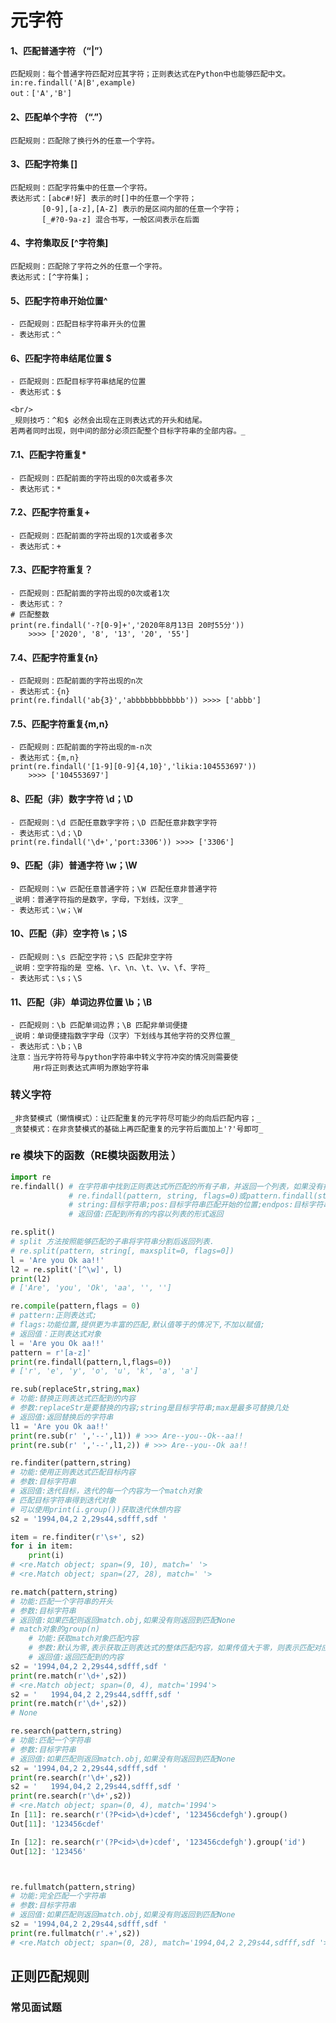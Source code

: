 # 元字符
#### 1、匹配普通字符 （“|”）
    匹配规则：每个普通字符匹配对应其字符；正则表达式在Python中也能够匹配中文。
    in:re.findall('A|B',example)
    out：['A','B']


#### 2、匹配单个字符 （“.”）
    匹配规则：匹配除了换行外的任意一个字符。


#### 3、匹配字符集 []
    匹配规则：匹配字符集中的任意一个字符。
    表达形式：[abc#!好] 表示的时[]中的任意一个字符；
           [0-9],[a-z],[A-Z] 表示的是区间内部的任意一个字符；
           [_#?0-9a-z] 混合书写，一般区间表示在后面


#### 4、字符集取反 [^字符集]
    匹配规则：匹配除了字符之外的任意一个字符。   
    表达形式：[^字符集]；


#### 5、匹配字符串开始位置^ 
    - 匹配规则：匹配目标字符串开头的位置
    - 表达形式：^     


#### 6、匹配字符串结尾位置 $
    - 匹配规则：匹配目标字符串结尾的位置
    - 表达形式：$

    <br/>
    _规则技巧：^和$ 必然会出现在正则表达式的开头和结尾。
    若两者同时出现，则中间的部分必须匹配整个目标字符串的全部内容。_

#### 7.1、匹配字符重复*
    - 匹配规则：匹配前面的字符出现的0次或者多次
    - 表达形式：*


#### 7.2、匹配字符重复+
    - 匹配规则：匹配前面的字符出现的1次或者多次
    - 表达形式：+


#### 7.3、匹配字符重复？
    - 匹配规则：匹配前面的字符出现的0次或者1次
    - 表达形式：？
    # 匹配整数
    print(re.findall('-?[0-9]+','2020年8月13日 20时55分')) 
        >>>> ['2020', '8', '13', '20', '55']

#### 7.4、匹配字符重复{n}
    - 匹配规则：匹配前面的字符出现的n次
    - 表达形式：{n}
    print(re.findall('ab{3}','abbbbbbbbbbbb')) >>>> ['abbb']

#### 7.5、匹配字符重复{m,n}
    - 匹配规则：匹配前面的字符出现的m-n次
    - 表达形式：{m,n}
    print(re.findall('[1-9][0-9]{4,10}','likia:104553697'))
        >>>> ['104553697']


#### 8、匹配（非）数字字符 \d；\D
    - 匹配规则：\d 匹配任意数字字符；\D 匹配任意非数字字符
    - 表达形式：\d；\D
    print(re.findall('\d+','port:3306')) >>>> ['3306']


#### 9、匹配（非）普通字符 \w；\W
    - 匹配规则：\w 匹配任意普通字符；\W 匹配任意非普通字符
    _说明：普通字符指的是数字，字母，下划线，汉字_
    - 表达形式：\w；\W

#### 10、匹配（非）空字符 \s；\S
    - 匹配规则：\s 匹配空字符；\S 匹配非空字符
    _说明：空字符指的是 空格、\r、\n、\t、\v、\f、字符_
    - 表达形式：\s；\S

#### 11、匹配（非）单词边界位置 \b；\B
    - 匹配规则：\b 匹配单词边界；\B 匹配非单词便捷
    _说明：单词便捷指数字字母（汉字）下划线与其他字符的交界位置_
    - 表达形式：\b；\B
    注意：当元字符符号与python字符串中转义字符冲突的情况则需要使
         用r将正则表达式声明为原始字符串

### 转义字符

    _非贪婪模式（懒惰模式）：让匹配重复的元字符尽可能少的向后匹配内容；_
    _贪婪模式：在非贪婪模式的基础上再匹配重复的元字符后面加上'?'号即可_

### re 模块下的函数（RE模块函数用法 ）
```python
import re 
re.findall() # 在字符串中找到正则表达式所匹配的所有子串，并返回一个列表，如果没有找到匹配的，则返回空列表。
             # re.findall(pattern, string, flags=0)或pattern.findall(string[, pos[, endpos]])
             # string:目标字符串;pos:目标字符串匹配开始的位置;endpos:目标字符串的结束位置
             # 返回值:匹配到所有的内容以列表的形式返回   

re.split() 
# split 方法按照能够匹配的子串将字符串分割后返回列表.
# re.split(pattern, string[, maxsplit=0, flags=0])
l = 'Are you Ok aa!!'
l2 = re.split('[^\w]', l)
print(l2)
# ['Are', 'you', 'Ok', 'aa', '', '']

re.compile(pattern,flags = 0) 
# pattern:正则表达式;
# flags:功能位置,提供更为丰富的匹配,默认值等于的情况下,不加以赋值;
# 返回值：正则表达式对象
l = 'Are you Ok aa!!'
pattern = r'[a-z]'
print(re.findall(pattern,l,flags=0))
# ['r', 'e', 'y', 'o', 'u', 'k', 'a', 'a']

re.sub(replaceStr,string,max)
# 功能:替换正则表达式匹配到的内容
# 参数:replaceStr是要替换的内容;string是目标字符串;max是最多可替换几处
# 返回值:返回替换后的字符串
l1 = 'Are you Ok aa!!'
print(re.sub(r' ','--',l1)) # >>> Are--you--Ok--aa!!
print(re.sub(r' ','--',l1,2)) # >>> Are--you--Ok aa!!

re.finditer(pattern,string)
# 功能:使用正则表达式匹配目标内容
# 参数:目标字符串
# 返回值:迭代目标，迭代的每一个内容为一个match对象
# 匹配目标字符串得到迭代对象
# 可以使用print(i.group())获取迭代休想内容
s2 = '1994,04,2 2,29s44,sdfff,sdf '

item = re.finditer(r'\s+', s2)
for i in item:
    print(i)
# <re.Match object; span=(9, 10), match=' '>
# <re.Match object; span=(27, 28), match=' '>

re.match(pattern,string)
# 功能:匹配一个字符串的开头
# 参数:目标字符串
# 返回值:如果匹配则返回match.obj,如果没有则返回到匹配None
# match对象的group(n)
    # 功能:获取match对象匹配内容
    # 参数:默认为零,表示获取正则表达式的整体匹配内容，如果传值大于零，则表示匹配对应子组内容
    # 返回值:返回匹配到的内容
s2 = '1994,04,2 2,29s44,sdfff,sdf '
print(re.match(r'\d+',s2))
# <re.Match object; span=(0, 4), match='1994'>
s2 = '   1994,04,2 2,29s44,sdfff,sdf '
print(re.match(r'\d+',s2))
# None

re.search(pattern,string)
# 功能:匹配一个字符串
# 参数:目标字符串
# 返回值:如果匹配则返回match.obj,如果没有则返回到匹配None
s2 = '1994,04,2 2,29s44,sdfff,sdf '
print(re.search(r'\d+',s2))
s2 = '   1994,04,2 2,29s44,sdfff,sdf '
print(re.search(r'\d+',s2))
# <re.Match object; span=(0, 4), match='1994'>
In [11]: re.search(r'(?P<id>\d+)cdef', '123456cdefgh').group()
Out[11]: '123456cdef'

In [12]: re.search(r'(?P<id>\d+)cdef', '123456cdefgh').group('id')
Out[12]: '123456'



re.fullmatch(pattern,string)
# 功能:完全匹配一个字符串
# 参数:目标字符串
# 返回值:如果匹配则返回match.obj,如果没有则返回到匹配None
s2 = '1994,04,2 2,29s44,sdfff,sdf '
print(re.fullmatch(r'.+',s2))
# <re.Match object; span=(0, 28), match='1994,04,2 2,29s44,sdfff,sdf '>
```

## 正则匹配规则



### 常见面试题
